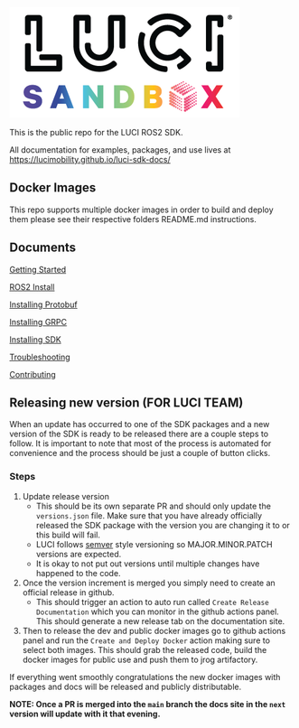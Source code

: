![LUCI Sandbox](static/images/sandbox-logo.png)

This is the public repo for the LUCI ROS2 SDK. 

All documentation for examples, packages, and use lives at  https://lucimobility.github.io/luci-sdk-docs/

## Docker Images
This repo supports multiple docker images in order to build and deploy them please see their respective folders README.md instructions.

## Documents

[Getting Started](docs/1_Getting-Started/1_getting-started.md)

[ROS2 Install](docs/2_Installation/1_ros-install.md)


[Installing Protobuf](docs/2_Installation/2_install-protobuf.md)

[Installing GRPC](docs/2_Installation/3_install-grpc.md)

[Installing SDK](docs/2_Installation/4_luci-ros2-sdk-install.md)

[Troubleshooting](docs/troubleshooting.md)


[Contributing](docs/CONTRIBUTING.md)


## Releasing new version (FOR LUCI TEAM) ##
When an update has occurred to one of the SDK packages and a new version of the SDK is ready to be released there are a couple steps to follow. It is important to note that most of the process is automated for convenience and the process should be just a couple of button clicks. 

### Steps ### 
1. Update release version
    - This should be its own separate PR and should only update the `versions.json` file. Make sure that you have already officially released the SDK package with the version you are changing it to or this build will fail. 
    - LUCI follows [semver](https://semver.org/) style versioning so MAJOR.MINOR.PATCH versions are expected.
    - It is okay to not put out versions until multiple changes have happened to the code. 
2. Once the version increment is merged you simply need to create an official release in github.
    - This should trigger an action to auto run called `Create Release Documentation` which you can monitor in the github actions panel. This should generate a new release tab on the documentation site. 
3. Then to release the dev and public docker images go to github actions panel and run the `Create and Deploy Docker` action making sure to select both images. This should grab the released code, build the docker images for public use and push them to jrog artifactory.  

If everything went smoothly congratulations the new docker images with packages and docs will be released and publicly distributable.


<b>NOTE: Once a PR is merged into the `main` branch the docs site in the `next` version will update with it that evening.</b>